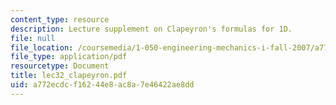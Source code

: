 ```yaml
---
content_type: resource
description: Lecture supplement on Clapeyron's formulas for 1D.
file: null
file_location: /coursemedia/1-050-engineering-mechanics-i-fall-2007/a772ecdcf16244e8ac8a7e46422ae8dd_lec32_clapeyron.pdf
file_type: application/pdf
resourcetype: Document
title: lec32_clapeyron.pdf
uid: a772ecdc-f162-44e8-ac8a-7e46422ae8dd
---
```


